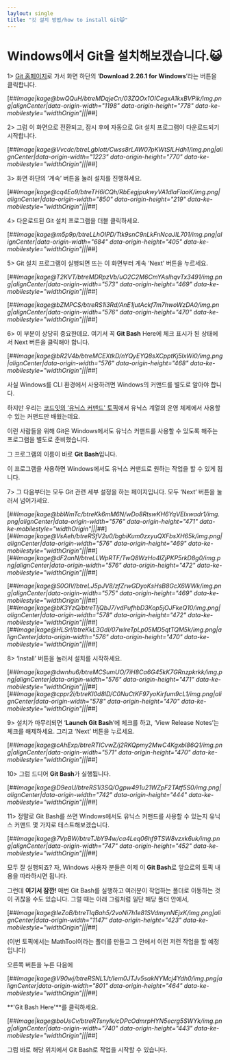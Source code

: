 ```yaml
---
laylout: single
title: "깃 설치 방법/how to install Git😺"
---
```


# Windows에서 Git을 설치해보겠습니다.😺 

1> [Git 홈페이지](https://git-scm.com/)로 가서 화면 하단의 ‘**Download 2.26.1 for Windows**’라는 버튼을 클릭합니다.

[##_Image|kage@bwQQuH/btreMDqjeCn/03ZQOx1OICegxA1kxBVPik/img.png|alignCenter|data-origin-width="1198" data-origin-height="778" data-ke-mobilestyle="widthOrigin"|||_##]

2> 그럼 이 화면으로 전환되고, 잠시 후에 자동으로 Git 설치 프로그램이 다운로드되기 시작합니다.

[##_Image|kage@Vvcdc/btreLgblott/Cwss8rLAW07pKWtSILHdh1/img.png|alignCenter|data-origin-width="1223" data-origin-height="770" data-ke-mobilestyle="widthOrigin"|||_##]

3> 화면 하단의 ‘계속’ 버튼을 눌러 설치를 진행하세요. 

[##_Image|kage@cq4Eo9/btreTH6iCQh/RbEegjpukwyVA1dlaFlaoK/img.png|alignCenter|data-origin-width="850" data-origin-height="219" data-ke-mobilestyle="widthOrigin"|||_##]

4> 다운로드된 Git 설치 프로그램을 더블 클릭하세요. 

[##_Image|kage@m5p9p/btreLLhOIPD/Ttk9snC9nLkFnNcaJIL701/img.png|alignCenter|data-origin-width="684" data-origin-height="405" data-ke-mobilestyle="widthOrigin"|||_##]

5> Git 설치 프로그램이 실행되면 뜨는 이 화면부터 계속 ‘Next’ 버튼을 누르세요. 

[##_Image|kage@T2KVT/btreMDRpzVb/uO2C2M6CmYAsIhqvTx3491/img.png|alignCenter|data-origin-width="573" data-origin-height="469" data-ke-mobilestyle="widthOrigin"|||_##]

[##_Image|kage@bZMPCS/btreRS1i3Rd/AnE1jutAckf7m7hwoWzDA0/img.png|alignCenter|data-origin-width="576" data-origin-height="470" data-ke-mobilestyle="widthOrigin"|||_##]

6> 이 부분이 상당히 중요한데요. 여기서 꼭 **Git Bash** Here에 체크 표시가 된 상태에서 Next 버튼을 클릭해야 합니다. 

[##_Image|kage@bR2V4b/btreMCEXtkD/nYQyEYQ8sXCpptKj5lxWi0/img.png|alignCenter|data-origin-width="576" data-origin-height="468" data-ke-mobilestyle="widthOrigin"|||_##]

사실 Windows를 CLI 환경에서 사용하려면 Windows의 커맨드를 별도로 알아야 합니다.

하지만 우리는 [코드잇의 ‘유닉스 커맨드' 토픽](https://www.codeit.kr/courses/unix-command-line/topics/unix-commands)에서 유닉스 계열의 운영 체제에서 사용할 수 있는 커맨드만 배웠는데요.

이런 사람들을 위해 Git은 Windows에서도 유닉스 커맨드를 사용할 수 있도록 해주는 프로그램을 별도로 준비했습니다.

그 프로그램의 이름이 바로 **Git Bash**입니다.

이 프로그램을 사용하면 Windows에서도 유닉스 커맨드로 원하는 작업을 할 수 있게 됩니다. 

7> 그 다음부터는 모두 Git 관련 세부 설정을 하는 페이지입니다. 모두 ‘Next’ 버튼을 눌러서 넘어가세요. 

[##_Image|kage@bbWmTc/btreKk6mM6N/wDo8RtswKH6YqVEIxwadr1/img.png|alignCenter|data-origin-width="576" data-origin-height="471" data-ke-mobilestyle="widthOrigin"|||_##][##_Image|kage@VsAeh/btreRSfV2u0/bgbiKum0zxyuQXFbsXH65k/img.png|alignCenter|data-origin-width="576" data-origin-height="469" data-ke-mobilestyle="widthOrigin"|||_##][##_Image|kage@dF2anN/btreLLWpRTF/TwQ8WzHo4lZjPKP5rkD8g0/img.png|alignCenter|data-origin-width="576" data-origin-height="472" data-ke-mobilestyle="widthOrigin"|||_##]

[##_Image|kage@S0OIV/btreLJ5pJV8/zfZrwGDyoKsHsB8GcX6WWk/img.png|alignCenter|data-origin-width="575" data-origin-height="469" data-ke-mobilestyle="widthOrigin"|||_##][##_Image|kage@bK3YzQ/btreTIjQbJ7/vdPufhbD3Kop5jOJFkeQ10/img.png|alignCenter|data-origin-width="578" data-origin-height="472" data-ke-mobilestyle="widthOrigin"|||_##][##_Image|kage@HLSrl/btreKkL3GdI/07wlreTpLp05MD5qtTQM5k/img.png|alignCenter|data-origin-width="576" data-origin-height="470" data-ke-mobilestyle="widthOrigin"|||_##]

8> ‘Install’ 버튼을 눌러서 설치를 시작하세요. 

[##_Image|kage@dwnhu6/btreMCSumUO/7iH8Ca6G45kK7GRnzpkrkk/img.png|alignCenter|data-origin-width="576" data-origin-height="471" data-ke-mobilestyle="widthOrigin"|||_##][##_Image|kage@cppr2i/btreKI0d8lD/C0NuCtKF97yoKirfum9cL1/img.png|alignCenter|data-origin-width="578" data-origin-height="470" data-ke-mobilestyle="widthOrigin"|||_##]

9> 설치가 마무리되면 ‘**Launch Git Bash**’에 체크를 하고, ‘View Release Notes’는 체크를 해제하세요. 그리고 ‘Next’ 버튼을 누르세요. 

[##_Image|kage@cAhExp/btreRTlCvwZ/j2RKQpmy2MwC4KgxbI86Q1/img.png|alignCenter|data-origin-width="571" data-origin-height="470" data-ke-mobilestyle="widthOrigin"|||_##]

10> 그럼 드디어 **Git Bash**가 실행됩니다. 

[##_Image|kage@D9eaU/btreRS1i3SQ/Ogpw491u21WZpF2TAtf5S0/img.png|alignCenter|data-origin-width="742" data-origin-height="444" data-ke-mobilestyle="widthOrigin"|||_##]

11> 정말로 Git Bash를 쓰면 Windows에서도 유닉스 커맨드를 사용할 수 있는지 유닉스 커맨드 몇 가지로 테스트해보겠습니다. 

[##_Image|kage@7VpBW/btreTJbY94w/ca4Leq06hf9TSW8vzxk6uk/img.png|alignCenter|data-origin-width="747" data-origin-height="452" data-ke-mobilestyle="widthOrigin"|||_##]

모두 잘 실행되죠? 자, Windows 사용자 분들은 이제 이 **Git Bash**로 앞으로의 토픽 내용을 따라하시면 됩니다.

그런데 **여기서 잠깐!** 매번 Git Bash를 실행하고 여러분이 작업하는 폴더로 이동하는 것이 귀찮을 수도 있습니다. 그럴 때는 아래 그림처럼 일단 해당 폴더 안에서,

[##_Image|kage@IeZoB/btreTIqBah5/2voNi7h1e81SVdmynNEjxK/img.png|alignCenter|data-origin-width="1147" data-origin-height="423" data-ke-mobilestyle="widthOrigin"|||_##]

(이번 토픽에서는 MathTool이라는 폴더를 만들고 그 안에서 이런 저런 작업을 할 예정입니다)

오른쪽 버튼을 누른 다음에

[##_Image|kage@V90wj/btreRSNL1Jt/Iem0JTJv5sakNYMcj4Ydh0/img.png|alignCenter|data-origin-width="801" data-origin-height="464" data-ke-mobilestyle="widthOrigin"|||_##]

**'Git Bash Here'**를 클릭하세요.

[##_Image|kage@boUsCv/btreRTsnylk/cDPcOdmrpHYN5ecrg5SWYk/img.png|alignCenter|data-origin-width="740" data-origin-height="443" data-ke-mobilestyle="widthOrigin"|||_##]

그럼 바로 해당 위치에서 Git Bash로 작업을 시작할 수 있습니다.

